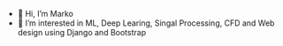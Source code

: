 - 👋 Hi, I’m Marko
- 👀 I’m interested in ML, Deep Learing, Singal Processing, CFD and Web design using Django and Bootstrap

<!---
m-zaric/m-zaric is a ✨ special ✨ repository because its `README.md` (this file) appears on your GitHub profile.
You can click the Preview link to take a look at your changes.
--->

